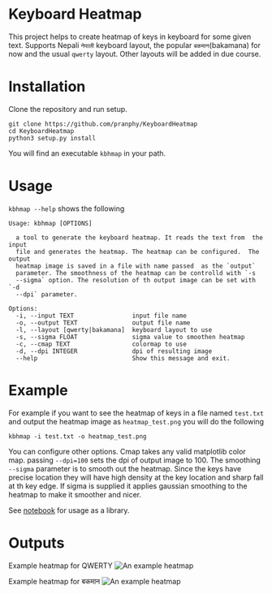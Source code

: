 # Keyboard Heatmap

This project helps to create heatmap of keys in keyboard for some given text. Supports Nepali `नेपाली` keyboard layout, the popular `बकमान`(bakamana) for now and the usual `qwerty` layout. Other layouts will be added in due course.

# Installation
Clone the repository and run setup.
```
git clone https://github.com/pranphy/KeyboardHeatmap
cd KeyboardHeatmap
python3 setup.py install
```
You will find an executable `kbhmap` in your path. 
# Usage

`kbhmap --help` shows the following


```
Usage: kbhmap [OPTIONS]

  a tool to generate the keyboard heatmap. It reads the text from  the input
  file and generates the heatmap. The heatmap can be configured.  The output
  heatmap image is saved in a file with name passed  as the `output`
  parameter. The smoothness of the heatmap can be controlld with `-s
  --sigma` option. The resolution of th output image can be set with `-d
  --dpi` parameter.

Options:
  -i, --input TEXT                input file name
  -o, --output TEXT               output file name
  -l, --layout [qwerty|bakamana]  keyboard layout to use
  -s, --sigma FLOAT               sigma value to smoothen heatmap
  -c, --cmap TEXT                 colormap to use
  -d, --dpi INTEGER               dpi of resulting image
  --help                          Show this message and exit.
```

# Example
For example if you want to see the heatmap of keys in a file named `test.txt` and
output the heatmap image as `heatmap_test.png` you will do the following
```
kbhmap -i test.txt -o heatmap_test.png
```

You can configure other options. Cmap takes any valid matplotlib
color map. passing `--dpi=100` sets the dpi of output image to 100. 
The smoothing `--sigma` parameter is to smooth out the heatmap. Since
the keys have precise location they will have high density at the key
location and sharp fall at th key edge. If sigma is supplied it 
applies gaussian smoothing to the heatmap to make it smoother and nicer.


See [notebook](http://github.com/pranphy/keyboardheatmap/test/MakeHeatmap.ipynb) for usage as a library.

# Outputs
Example heatmap for QWERTY
![An example heatmap](http://github.com/pranphy/keyboardheatmap/keyhmap/images/example_qwerty.png)


Example heatmap for बकमान 
![An example heatmap](http://github.com/pranphy/keyboardheatmap/keyhmap/images/example_bakamana.png)
